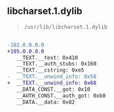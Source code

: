 ## libcharset.1.dylib

> `/usr/lib/libcharset.1.dylib`

```diff

-102.0.0.0.0
+105.0.0.0.0
   __TEXT.__text: 0x410
   __TEXT.__auth_stubs: 0x160
   __TEXT.__cstring: 0xe5
-  __TEXT.__unwind_info: 0x58
+  __TEXT.__unwind_info: 0x68
   __DATA_CONST.__got: 0x10
   __AUTH_CONST.__auth_got: 0xb0
   __DATA.__data: 0x82

```
